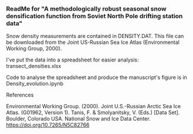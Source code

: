 ### ReadMe for "A methodologically robust seasonal snow densification function from Soviet North Pole drifting station data"

Snow density measurements are contained in DENSITY.DAT. This file can be downloaded from the Joint US-Russian Sea Ice Atlas (Environmental Working Group, 2000).

I've put the data into a spreadsheet for easier analysis: transect_densities.xlsx

Code to analyse the spreadsheet and produce the manuscript's figure is in Density_evolution.ipynb


References

Environmental Working Group. (2000). Joint U.S.-Russian Arctic Sea Ice Atlas. (G01962, Version 1). Tanis, F. & Smolyanitsky, V. (Eds.) [Data Set]. Boulder, Colorado USA. National Snow and Ice Data Center. https://doi.org/10.7265/N5C82766
